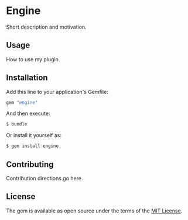 # Engine
Short description and motivation.

## Usage
How to use my plugin.

## Installation
Add this line to your application's Gemfile:

```ruby
gem "engine"
```

And then execute:
```bash
$ bundle
```

Or install it yourself as:
```bash
$ gem install engine
```

## Contributing
Contribution directions go here.

## License
The gem is available as open source under the terms of the [MIT License](https://opensource.org/licenses/MIT).
